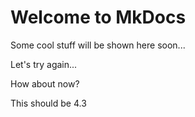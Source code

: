 # Welcome to MkDocs

Some cool stuff will be shown here soon...

Let's try again...

How about now?

This should be 4.3